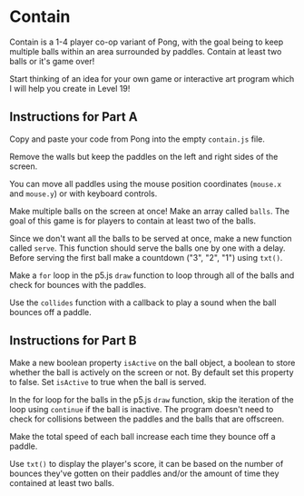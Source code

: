 # Contain

Contain is a 1-4 player co-op variant of Pong, with the goal being to keep multiple balls within an area surrounded by paddles. Contain at least two balls or it's game over!

Start thinking of an idea for your own game or interactive art program which I will help you create in Level 19!

## Instructions for Part A

Copy and paste your code from Pong into the empty `contain.js` file.

Remove the walls but keep the paddles on the left and right sides of the screen.

You can move all paddles using the mouse position coordinates (`mouse.x` and `mouse.y`) or with keyboard controls.

Make multiple balls on the screen at once! Make an array called `balls`. The goal of this game is for players to contain at least two of the balls.

Since we don't want all the balls to be served at once, make a new function called `serve`. This function should serve the balls one by one with a delay. Before serving the first ball make a countdown ("3", "2", "1") using `txt()`.

Make a `for` loop in the p5.js `draw` function to loop through all of the balls and check for bounces with the paddles.

Use the `collides` function with a callback to play a sound when the ball bounces off a paddle.

## Instructions for Part B

Make a new boolean property `isActive` on the ball object, a boolean to store whether the ball is actively on the screen or not. By default set this property to false. Set `isActive` to true when the ball is served.

In the for loop for the balls in the p5.js `draw` function, skip the iteration of the loop using `continue` if the ball is inactive. The program doesn't need to check for collisions between the paddles and the balls that are offscreen.

Make the total speed of each ball increase each time they bounce off a paddle.

Use `txt()` to display the player's score, it can be based on the number of bounces they've gotten on their paddles and/or the amount of time they contained at least two balls.
